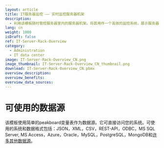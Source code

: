 ```yaml
---
layout: article
title: IT服务器监控 —— 实时监控服务器机架
description: 
  - 利用该模板随时管控服务器室内的服务器机架。将其用作一个高效的监控系统，展示服务器当前负荷。监控所有正在运行的服务器，对潜在问题作出更快反应并提高可用时间。使用传感器测量温度，或集成报警系统。
lang: cn
weight: 1000
isDraft: false
ref: IT-Server-Rack-Overview
category:
  - Administration
  - IT data center
image: IT-Server-Rack-Overview_CN.png
image_thumbnail: IT-Server-Rack-Overview_CN_thumbnail.png
download: IT-Server-Rack-Overview_CN.pbmx
overview_description:
overview_benefits:
overview_data_sources:
---
```


# 可使用的数据源

该模板使用简单的peakboard变量表作为数据源。它可直接访问您的系统。可使用的系统和数据格式包括：JSON，XML，CSV，REST-API，ODBC，MS SQL Server, MS Access，Azure，Oracle，MySQL，PostgreSQL，MongoDB和[许多其他数据源](https://peakboard.com/en/data-connections/)。